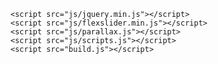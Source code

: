 ﻿<!DOCTYPE html>
<html lang="en">
  <head>
    <meta charset="utf-8">
    <title>Aegis 9 Pty Ltd</title>
    <link href="https://stackpath.bootstrapcdn.com/bootstrap/4.4.1/css/bootstrap.min.css" rel="stylesheet" integrity="sha384-Vkoo8x4CGsO3+Hhxv8T/Q5PaXtkKtu6ug5TOeNV6gBiFeWPGFN9MuhOf23Q9Ifjh" crossorigin="anonymous">
    <link href='https://fonts.googleapis.com/css?family=Lato:300,400%7CRaleway:100,400,300,500,600,700%7COpen+Sans:400,500,600' rel='stylesheet' type='text/css'>
    <link href="css/themify-icons.css" rel="stylesheet" type="text/css" media="all" />
    <link href="plugins/fontawesome/css/all.css" rel="stylesheet">
    <link href="css/flexslider.css" rel="stylesheet" type="text/css" media="all" />
    <link href="css/theme.css" rel="stylesheet">
    <link href="css/custom.css" rel="stylesheet">
  </head>

  <body>
    <div id="app"></div>
    
    <script src="js/jquery.min.js"></script>
    <script src="js/flexslider.min.js"></script>
    <script src="js/parallax.js"></script>
    <script src="js/scripts.js"></script>
    <script src="build.js"></script>
  </body>
</html>
